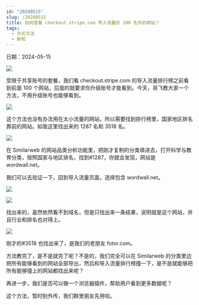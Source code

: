 ```yaml
---
id: "20240515"
slug: /20240515
title: 如何查看 checkout.stripe.com 导入流量的 100 名外的网站？
tags:
  - 方式方法
  - 新知
---
```

日期：2024-05-15

![](https://images.lummstudio.com/images/2024/08/miniclass/20240515-01.jpg)

受限于共享账号的套餐，我们看 checkout.stripe.com 的导入流量排行榜之前看到前面 100 个网站，后面的就要求你升级账号才能看到。今天，哥飞教大家一个方法，不用升级账号也能够看到。

![](https://images.lummstudio.com/images/2024/08/miniclass/20240515-02.jpg)

这个方法也没有办法用在太小流量的网站，所以需要找到排行榜里，国家地区排名靠前的网站。如我这里找出来的 1287 名和 3518 名。

![](https://images.lummstudio.com/images/2024/08/miniclass/20240515-03.jpg)

在 Similarweb 的网站品类分析功能里，把刚才复制的分类填进去，打开科学与教育分类，按照国家与地区排名，找到#1287，你就会发现，网站是 wordwall.net。

我们可以去验证一下，回到导入流量页面，选择包含 wordwall.net。

![](https://images.lummstudio.com/images/2024/08/miniclass/20240515-04.jpg)

![](https://images.lummstudio.com/images/2024/08/miniclass/20240515-05.jpg)

找出来的，虽然依然看不到域名，但是只找出来一条结果，说明就是这个网站，并且行业和排名也对得上。

![](https://images.lummstudio.com/images/2024/08/miniclass/20240515-06.jpg)

刚才的#3518 也找出来了，是我们的老朋友 fotor.com。

方法教完了，是不是就完了呢？不是的，我们完全可以在 Similarweb 的分类里边把所有能够看到的网站全部导出，然后和导入流量排行榜撞一下，是不是就能够把所有能够撞上的网站都找出来呢？

再进一步，我们是否可以做一个浏览器插件，帮助用户看到更多数据呢？

这个方法，暂时别外传，我们群里朋友先用哈。